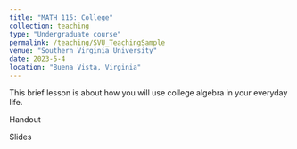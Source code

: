 ```yaml
---
title: "MATH 115: College"
collection: teaching
type: "Undergraduate course"
permalink: /teaching/SVU_TeachingSample
venue: "Southern Virginia University"
date: 2023-5-4
location: "Buena Vista, Virginia"
---
```


This brief lesson is about how you will use college algebra in your everyday life.


Handout

Slides

